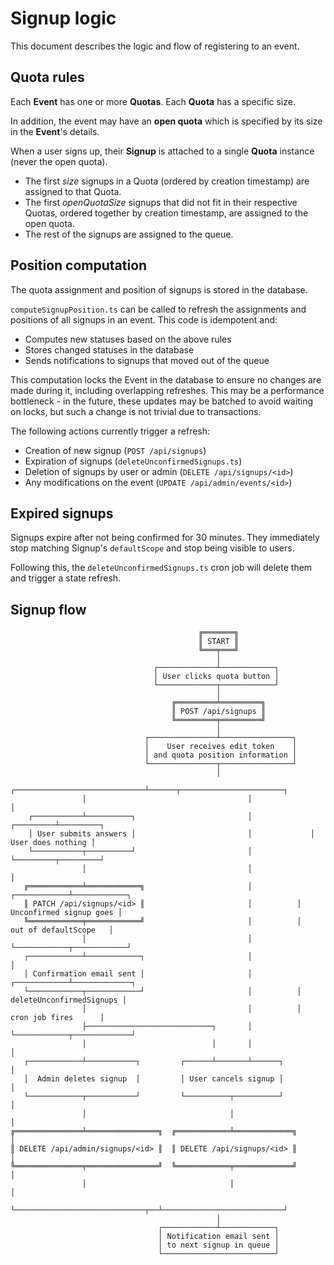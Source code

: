 # Signup logic

This document describes the logic and flow of registering to an event.

## Quota rules

Each **Event** has one or more **Quotas**. Each **Quota** has a specific size.

In addition, the event may have an **open quota** which is specified by its size in the **Event**'s details.

When a user signs up, their **Signup** is attached to a single **Quota** instance (never the open quota).

- The first *size* signups in a Quota (ordered by creation timestamp) are assigned to that Quota.
- The first *openQuotaSize* signups that did not fit in their respective Quotas, ordered together by creation
  timestamp, are assigned to the open quota.
- The rest of the signups are assigned to the queue.

## Position computation

The quota assignment and position of signups is stored in the database.

`computeSignupPosition.ts` can be called to refresh the assignments and positions of all signups in an event.
This code is idempotent and:
- Computes new statuses based on the above rules
- Stores changed statuses in the database
- Sends notifications to signups that moved out of the queue

This computation locks the Event in the database to ensure no changes are made during it, including overlapping
refreshes. This may be a performance bottleneck - in the future, these updates may be batched to avoid waiting on
locks, but such a change is not trivial due to transactions.

The following actions currently trigger a refresh:
- Creation of new signup (`POST /api/signups`)
- Expiration of signups (`deleteUnconfirmedSignups.ts`)
- Deletion of signups by user or admin (`DELETE /api/signups/<id>`)
- Any modifications on the event (`UPDATE /api/admin/events/<id>`)

## Expired signups

Signups expire after not being confirmed for 30 minutes. They immediately stop matching Signup's `defaultScope`
and stop being visible to users.

Following this, the `deleteUnconfirmedSignups.ts` cron job will delete them and trigger a state refresh.

## Signup flow

```
                                          ╔═══════╗
                                          ║ START ║
                                          ╚═══╤═══╝
                                              │
                                ┌─────────────┴────────────┐
                                │ User clicks quota button │
                                └─────────────┬────────────┘
                                              │
                                    ╔═════════╧═════════╗
                                    ║ POST /api/signups ║
                                    ╚═════════╤═════════╝
                                              │
                              ┌───────────────┴────────────────┐
                              │    User receives edit token    │
                              │ and quota position information │
                              └───────────────┬────────────────┘
                                              │
                ┌─────────────────────────────┴──────┬───────────────────────┐
                │                                    │                       │
    ┌───────────┴──────────┐                         │             ┌─────────┴─────────┐
    │ User submits answers │                         │             │ User does nothing │
    └───────────┬──────────┘                         │             └─────────┬─────────┘
                │                                    │                       │
   ╔════════════╧════════════╗                       │          ┌────────────┴────────────┐
   ║ PATCH /api/signups/<id> ║                       │          │ Unconfirmed signup goes │
   ╚════════════╤════════════╝                       │          │   out of defaultScope   │
                │                                    │          └────────────┬────────────┘
   ┌────────────┴────────────┐                       │                       │
   │ Confirmation email sent │                       │          ┌────────────┴─────────────┐
   └────────────┬────────────┘                       │          │ deleteUnconfirmedSignups │
                │                                    │          │      cron job fires      │
                ├────────────────────────────┐       │          └────────────┬─────────────┘
                │                            │       │                       │
   ┌────────────┴───────────┐         ┌──────┴───────┴──────┐                │
   │  Admin deletes signup  │         │ User cancels signup │                │
   └────────────┬───────────┘         └──────────┬──────────┘                │
                │                                │                           │
╔═══════════════╧════════════════╗  ╔════════════╧═════════════╗             │
║ DELETE /api/admin/signups/<id> ║  ║ DELETE /api/signups/<id> ║             │
╚═══════════════╤════════════════╝  ╚════════════╤═════════════╝             │
                │                                │                           │
                └─────────────────────────────┬──┴───────────────────────────┘
                                              │
                                 ┌────────────┴────────────┐
                                 │ Notification email sent │
                                 │ to next signup in queue │
                                 └─────────────────────────┘
```
